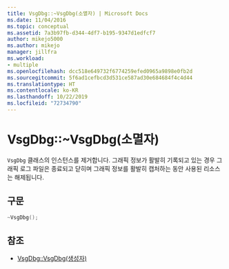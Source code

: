```yaml
---
title: VsgDbg::~VsgDbg(소멸자) | Microsoft Docs
ms.date: 11/04/2016
ms.topic: conceptual
ms.assetid: 7a3b97fb-d344-4df7-b195-9347d1edfcf7
author: mikejo5000
ms.author: mikejo
manager: jillfra
ms.workload:
- multiple
ms.openlocfilehash: dcc518e649732f6774259efed0965a9898e0fb2d
ms.sourcegitcommit: 5f6ad1cefbcd3d531ce587ad30e684684f4c4d44
ms.translationtype: HT
ms.contentlocale: ko-KR
ms.lasthandoff: 10/22/2019
ms.locfileid: "72734790"
---
```

# <a name="vsgdbgvsgdbg-destructor"></a>VsgDbg::~VsgDbg(소멸자)
`VsgDbg` 클래스의 인스턴스를 제거합니다. 그래픽 정보가 활발히 기록되고 있는 경우 그래픽 로그 파일은 종료되고 닫히며 그래픽 정보를 활발히 캡처하는 동안 사용된 리소스는 해제됩니다.

## <a name="syntax"></a>구문

```C++
~VsgDbg();
```

## <a name="see-also"></a>참조
- [VsgDbg::VsgDbg(생성자)](vsgdbg-vsgdbg-constructor.md)